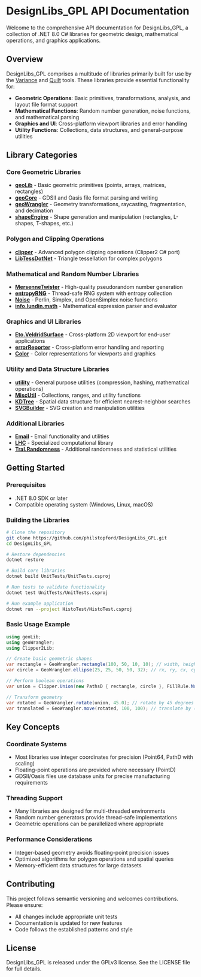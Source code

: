 # DesignLibs_GPL API Documentation

Welcome to the comprehensive API documentation for DesignLibs_GPL, a collection of .NET 8.0 C# libraries for geometric design, mathematical operations, and graphics applications.

## Overview

DesignLibs_GPL comprises a multitude of libraries primarily built for use by the [Variance](https://github.com/philstopford/Variance_GPL) and [Quilt](https://github.com/philstopford/Quilt_GPL) tools. These libraries provide essential functionality for:

- **Geometric Operations**: Basic primitives, transformations, analysis, and layout file format support
- **Mathematical Functions**: Random number generation, noise functions, and mathematical parsing
- **Graphics and UI**: Cross-platform viewport libraries and error handling
- **Utility Functions**: Collections, data structures, and general-purpose utilities

## Library Categories

### Core Geometric Libraries
- **[geoLib](geoLib-API.md)** - Basic geometric primitives (points, arrays, matrices, rectangles)
- **[geoCore](geoCore-API.md)** - GDSII and Oasis file format parsing and writing
- **[geoWrangler](geoWrangler-API.md)** - Geometry transformations, raycasting, fragmentation, and decimation
- **[shapeEngine](shapeEngine-API.md)** - Shape generation and manipulation (rectangles, L-shapes, T-shapes, etc.)

### Polygon and Clipping Operations
- **[clipper](clipper-API.md)** - Advanced polygon clipping operations (Clipper2 C# port)
- **[LibTessDotNet](LibTessDotNet-API.md)** - Triangle tessellation for complex polygons

### Mathematical and Random Number Libraries
- **[MersenneTwister](MersenneTwister-API.md)** - High-quality pseudorandom number generation
- **[entropyRNG](entropyRNG-API.md)** - Thread-safe RNG system with entropy collection
- **[Noise](Noise-API.md)** - Perlin, Simplex, and OpenSimplex noise functions
- **[info.lundin.math](info.lundin.math-API.md)** - Mathematical expression parser and evaluator

### Graphics and UI Libraries
- **[Eto.VeldridSurface](Eto.VeldridSurface-API.md)** - Cross-platform 2D viewport for end-user applications
- **[errorReporter](errorReporter-API.md)** - Cross-platform error handling and reporting
- **[Color](Color-API.md)** - Color representations for viewports and graphics

### Utility and Data Structure Libraries
- **[utility](utility-API.md)** - General purpose utilities (compression, hashing, mathematical operations)
- **[MiscUtil](MiscUtil-API.md)** - Collections, ranges, and utility functions
- **[KDTree](KDTree-API.md)** - Spatial data structure for efficient nearest-neighbor searches
- **[SVGBuilder](SVGBuilder-API.md)** - SVG creation and manipulation utilities

### Additional Libraries
- **[Email](Email-API.md)** - Email functionality and utilities
- **[LHC](LHC-API.md)** - Specialized computational library
- **[Tral.Randomness](Tral.Randomness-API.md)** - Additional randomness and statistical utilities

## Getting Started

### Prerequisites
- .NET 8.0 SDK or later
- Compatible operating system (Windows, Linux, macOS)

### Building the Libraries
```bash
# Clone the repository
git clone https://github.com/philstopford/DesignLibs_GPL.git
cd DesignLibs_GPL

# Restore dependencies
dotnet restore

# Build core libraries
dotnet build UnitTests/UnitTests.csproj

# Run tests to validate functionality
dotnet test UnitTests/UnitTests.csproj

# Run example application
dotnet run --project HistoTest/HistoTest.csproj
```

### Basic Usage Example

```csharp
using geoLib;
using geoWrangler;
using Clipper2Lib;

// Create basic geometric shapes
var rectangle = GeoWrangler.rectangle(100, 50, 10, 10); // width, height, x_offset, y_offset
var circle = GeoWrangler.ellipse(25, 25, 50, 50, 32); // rx, ry, cx, cy, resolution

// Perform boolean operations
var union = Clipper.Union(new PathsD { rectangle, circle }, FillRule.NonZero);

// Transform geometry
var rotated = GeoWrangler.rotate(union, 45.0); // rotate by 45 degrees
var translated = GeoWrangler.move(rotated, 100, 100); // translate by (100, 100)
```

## Key Concepts

### Coordinate Systems
- Most libraries use integer coordinates for precision (Point64, PathD with scaling)
- Floating-point operations are provided where necessary (PointD)
- GDSII/Oasis files use database units for precise manufacturing requirements

### Threading Support
- Many libraries are designed for multi-threaded environments
- Random number generators provide thread-safe implementations
- Geometric operations can be parallelized where appropriate

### Performance Considerations
- Integer-based geometry avoids floating-point precision issues
- Optimized algorithms for polygon operations and spatial queries
- Memory-efficient data structures for large datasets

## Contributing

This project follows semantic versioning and welcomes contributions. Please ensure:
- All changes include appropriate unit tests
- Documentation is updated for new features
- Code follows the established patterns and style

## License

DesignLibs_GPL is released under the GPLv3 license. See the LICENSE file for full details.